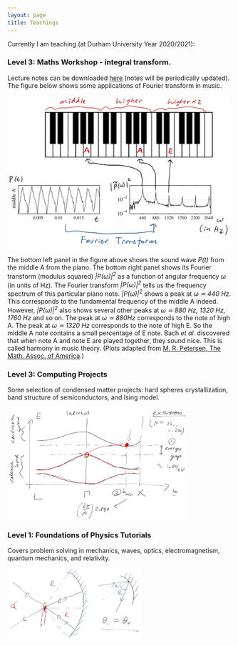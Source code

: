 ```yaml
---
layout: page
title: Teachings
---
```


Currently I am teaching (at Durham University Year 2020/2021):

### Level 3: Maths Workshop - integral transform. 

Lecture notes can be downloaded [here] (notes will be periodically updated).
The figure below shows some applications of Fourier transform in music.

<img src="https://raw.githubusercontent.com/elsentjhung/elsentjhung.github.io/master/_figures/piano.jpg" alt="drawing" width="500"/>

The bottom left panel in the figure above shows the sound wave _P(t)_ from the middle A from the piano. 
The bottom right panel shows its Fourier transform (modulus squared)  _|P(ω)|<sup>2</sup>_ as a function of angular frequency _ω_ (in units of Hz). 
The Fourier transform  _|P(ω)|<sup>2</sup>_ tells us the frequency spectrum of this particular piano note. 
_|P(ω)|<sup>2</sup>_ shows a peak at _ω ≃ 440 Hz_. 
This corresponds to the fundamental frequency of the middle A indeed. 
However, _|P(ω)|<sup>2</sup>_ also shows several other peaks at _ω ≃ 880 Hz, 1320 Hz, 1760 Hz_ and so
on. 
The peak at _ω ≃ 880Hz_ corresponds to the note of high A. 
The peak at _ω ≃ 1320 Hz_ corresponds to the note of high E. 
So the middle A note contains a small percentage of E note. 
Bach _et al._ discovered that when note A and note E are played together, they sound nice. 
This is called harmony in music theory.
(Plots adapted from [M. R. Petersen, The Math. Assoc. of America].)

### Level 3: Computing Projects 

Some selection of condensed matter projects: hard spheres crystallization, band structure of semiconductors, and Ising model.

<img src="https://raw.githubusercontent.com/elsentjhung/elsentjhung.github.io/master/_figures/energy-band.jpg" alt="drawing" width="400"/>

### Level 1: Foundations of Physics Tutorials

Covers problem solving in mechanics, waves, optics, electromagnetism, quantum mechanics, and relativity.

<img src="https://raw.githubusercontent.com/elsentjhung/elsentjhung.github.io/master/_figures/optics.jpg" alt="drawing" width="300"/>

[here]: https://raw.githubusercontent.com/elsentjhung/elsentjhung.github.io/master/_files/integral-transform.pdf
[M. R. Petersen, The Math. Assoc. of America]: https://amath.colorado.edu/pub/matlab/music/


